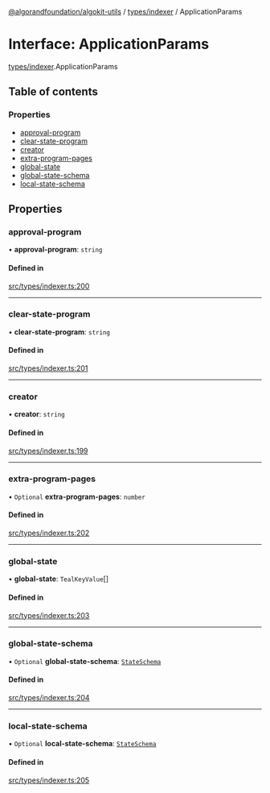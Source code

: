 [@algorandfoundation/algokit-utils](../README.md) / [types/indexer](../modules/types_indexer.md) / ApplicationParams

# Interface: ApplicationParams

[types/indexer](../modules/types_indexer.md).ApplicationParams

## Table of contents

### Properties

- [approval-program](types_indexer.ApplicationParams.md#approval-program)
- [clear-state-program](types_indexer.ApplicationParams.md#clear-state-program)
- [creator](types_indexer.ApplicationParams.md#creator)
- [extra-program-pages](types_indexer.ApplicationParams.md#extra-program-pages)
- [global-state](types_indexer.ApplicationParams.md#global-state)
- [global-state-schema](types_indexer.ApplicationParams.md#global-state-schema)
- [local-state-schema](types_indexer.ApplicationParams.md#local-state-schema)

## Properties

### approval-program

• **approval-program**: `string`

#### Defined in

[src/types/indexer.ts:200](https://github.com/algorandfoundation/algokit-utils-ts/blob/main/src/types/indexer.ts#L200)

___

### clear-state-program

• **clear-state-program**: `string`

#### Defined in

[src/types/indexer.ts:201](https://github.com/algorandfoundation/algokit-utils-ts/blob/main/src/types/indexer.ts#L201)

___

### creator

• **creator**: `string`

#### Defined in

[src/types/indexer.ts:199](https://github.com/algorandfoundation/algokit-utils-ts/blob/main/src/types/indexer.ts#L199)

___

### extra-program-pages

• `Optional` **extra-program-pages**: `number`

#### Defined in

[src/types/indexer.ts:202](https://github.com/algorandfoundation/algokit-utils-ts/blob/main/src/types/indexer.ts#L202)

___

### global-state

• **global-state**: `TealKeyValue`[]

#### Defined in

[src/types/indexer.ts:203](https://github.com/algorandfoundation/algokit-utils-ts/blob/main/src/types/indexer.ts#L203)

___

### global-state-schema

• `Optional` **global-state-schema**: [`StateSchema`](types_indexer.StateSchema.md)

#### Defined in

[src/types/indexer.ts:204](https://github.com/algorandfoundation/algokit-utils-ts/blob/main/src/types/indexer.ts#L204)

___

### local-state-schema

• `Optional` **local-state-schema**: [`StateSchema`](types_indexer.StateSchema.md)

#### Defined in

[src/types/indexer.ts:205](https://github.com/algorandfoundation/algokit-utils-ts/blob/main/src/types/indexer.ts#L205)
